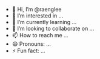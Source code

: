 - 👋 Hi, I’m @raenglee
- 👀 I’m interested in ...
- 🌱 I’m currently learning ...
- 💞️ I’m looking to collaborate on ...
- 📫 How to reach me ...
- 😄 Pronouns: ...
- ⚡ Fun fact: ...

<!---
raenglee/raenglee is a ✨ special ✨ repository because its `README.md` (this file) appears on your GitHub profile.
You can click the Preview link to take a look at your changes.
--->
